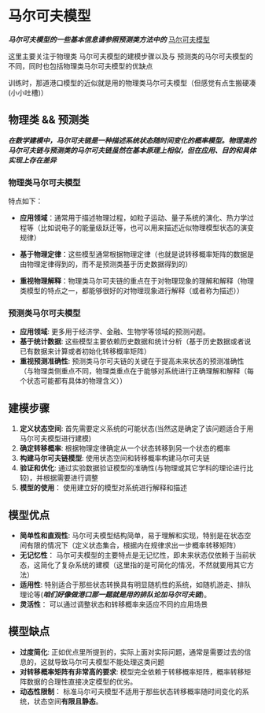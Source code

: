# 马尔可夫模型

***马尔可夫模型的一些基本信息请参照预测类方法中的*** [马尔可夫模型](https://github.com/Whe1veWUPK/MCM-ICM-Learning/blob/main/3.%E9%A2%84%E6%B5%8B%E7%B1%BB/%E9%A9%AC%E5%B0%94%E5%8F%AF%E5%A4%AB%E6%A8%A1%E5%9E%8B.md)

这里主要关注于物理类 马尔可夫模型的建模步骤以及与 预测类的马尔可夫模型的不同，同时也包括物理类马尔可夫模型的优缺点


训练时，那道港口模型的近似就是用的物理类马尔可夫模型（但感觉有点生搬硬凑(小小吐槽)）
## 物理类 && 预测类
***在数学建模中，马尔可夫链是一种描述系统状态随时间变化的概率模型。物理类的马尔可夫链与预测类的马尔可夫链虽然在基本原理上相似，但在应用、目的和具体实现上存在差异***
### 物理类马尔可夫模型

特点如下：
* **应用领域**：通常用于描述物理过程，如粒子运动、量子系统的演化、热力学过程等（比如说电子的能量级跃迁等，也可以用来描述近似物理模型状态的演变规律）

* **基于物理定律**：这些模型通常根据物理定律（也就是说转移概率矩阵的数据是由物理定律得到的，而不是预测类基于历史数据得到的）
* **重视物理解释**：物理类马尔可夫链的重点在于对物理现象的理解和解释（物理类模型的特点之一，都能够很好的对物理现象进行解释（或者称为描述））

### 预测类马尔可夫模型
* **应用领域**: 更多用于经济学、金融、生物学等领域的预测问题。
* **基于统计数据**: 这些模型主要依赖历史数据和统计分析（基于历史数据或者说已有数据来计算或者初始化转移概率矩阵）
* **重视预测准确性**: 预测类马尔可夫链的关键在于提高未来状态的预测准确性（与物理类侧重点不同，物理类重点在于能够对系统进行正确理解和解释（每个状态可能都有具体的物理含义））

## 建模步骤
1.  **定义状态空间**: 首先需要定义系统的可能状态(当然这是确定了该问题适合于用马尔可夫模型进行建模)
2.  **确定转移概率**: 根据物理定律确定从一个状态转移到另一个状态的概率
3.  **构建马尔可夫链模型**: 使用状态空间和转移概率构建马尔可夫链
4. **验证和优化**:  通过实验数据验证模型的准确性(与物理或其它学科的理论进行比较)，并根据需要进行调整
5. **模型的使用**： 使用建立好的模型对系统进行解释和描述


## 模型优点

* **简单性和直观性**: 马尔可夫模型结构简单，易于理解和实现，特别是在状态空间有限的情况下（定义状态集合，根据内在规律求出一步概率转移矩阵）
* **无记忆性**： 马尔可夫模型的主要特点是无记忆性，即未来状态仅依赖于当前状态，这简化了复杂系统的建模（这里指的是可简化的情况，不然就要用其它方法）
* **适用性**: 特别适合于那些状态转换具有明显随机性的系统，如随机游走、排队理论等(***咱们好像做港口那一题就是用的排队论加马尔可夫链***)。
* **灵活性**： 可以通过调整状态和转移概率来适应不同的应用场景

## 模型缺点
* **过度简化**: 正如优点里所提到的，实际上面对实际问题，通常是需要过去的信息的，这就导致马尔可夫模型不能处理这类问题
* **对转移概率矩阵有非常高的要求**: 模型完全依赖于转移概率矩阵，概率转移矩阵数据的合理性直接决定模型的优劣。
* **动态性限制**： 标准马尔可夫模型不适用于那些状态转移概率随时间变化的系统，状态空间**有限且静态**。